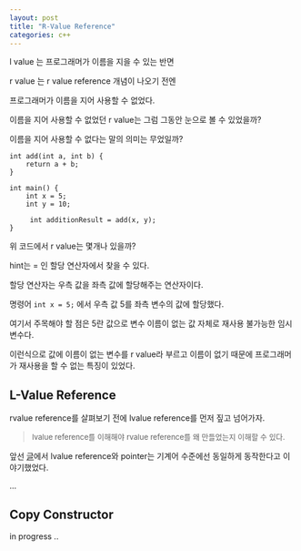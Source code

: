 ```yaml
---
layout: post
title: "R-Value Reference"
categories: c++
---
```


<!-- begin_excerpt -->

l value 는 프로그래머가 이름을 지을 수 있는 반면

r value 는 r value reference 개념이 나오기 전엔 

프로그래머가 이름을 지어 사용할 수 없었다.

<!-- end_excerpt -->

이름을 지어 사용할 수 없었던 r value는 그럼 그동안 눈으로 볼 수 있었을까?

이름을 지어 사용할 수 없다는 말의 의미는 무었일까?

```
int add(int a, int b) {
    return a + b;
}

int main() {
    int x = 5;
    int y = 10;

     int additionResult = add(x, y);
}
```

위 코드에서 r value는 몇개나 있을까?

hint는 = 인 할당 연산자에서 찾을 수 있다.

할당 연산자는 우측 값을 좌측 값에 할당해주는 연산자이다. 

명령어 `int x = 5;` 에서 우측 값 5를 좌측 변수의 값에 할당했다.

여기서 주목해야 할 점은 5란 값으로 변수 이름이 없는 값 자체로 재사용 불가능한 임시 변수다. 

이런식으로 값에 이름이 없는 변수를 r value라 부르고 이름이 없기 때문에 프로그래머가 재사용을 할 수 없는 특징이 있었다.


## L-Value Reference

rvalue reference를 살펴보기 전에 lvalue reference를 먼저 짚고 넘어가자.

> <font size="2"> 
> lvalue reference를 이해해야 rvalue reference를 왜 만들었는지 이해할 수 있다.
> </font>

앞선 [글](../../../../language/2023/05/27/c++-ref-pointer.html)에서 lvalue reference와 pointer는 기계어 수준에선 동일하게 동작한다고 이야기했었다.

...

<!-- 함수 스택과 연관성을 지어 설명 -->



## Copy Constructor

in progress ..


